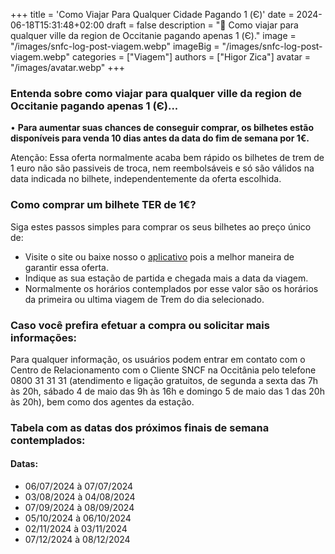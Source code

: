 +++
title = 'Como Viajar Para Qualquer Cidade Pagando 1 (Є)'
date = 2024-06-18T15:31:48+02:00
draft = false
description = "🚃 Como viajar para qualquer ville da region de Occitanie pagando apenas 1 (Є)."
image = "/images/snfc-log-post-viagem.webp"
imageBig = "/images/snfc-log-post-viagem.webp"
categories = ["Viagem"]
authors = ["Higor Zica"]
avatar = "/images/avatar.webp"
+++


### Entenda sobre como viajar para qualquer ville da region de Occitanie pagando apenas 1 (Є)...

• **Para aumentar suas chances de conseguir comprar, os bilhetes estão disponíveis para venda 10 dias antes da data do fim de semana por 1€.**

Atenção: Essa oferta normalmente acaba bem rápido os bilhetes de trem de 1 euro não são passiveis de troca, nem reembolsáveis e só são válidos na data indicada no bilhete, independentemente da oferta escolhida.

### **Como comprar um bilhete TER de 1€?**

Siga estes passos simples para comprar os seus bilhetes ao preço único de:

- Visite o site ou baixe nosso o [aplicativo](https://www.ter.sncf.com/occitanie/tarifs-cartes/bons-plans/premier-week-end-un-euro) pois a melhor maneira de garantir essa oferta.
- Indique as sua estação de partida e chegada mais a data da viagem.
- Normalmente os horários contemplados por esse valor são os horários da primeira ou ultima viagem de Trem do dia selecionado.

### **Caso você prefira efetuar a compra ou solicitar mais informações:**

Para qualquer informação, os usuários podem entrar em contato com o Centro de Relacionamento com o Cliente SNCF na Occitânia pelo telefone 0800 31 31 31 (atendimento e ligação gratuitos, de segunda a sexta das 7h às 20h, sábado 4 de maio das 9h às 16h e domingo 5 de maio das 1 das 20h às 20h), bem como dos agentes da estação.

### Tabela com as datas dos próximos finais de semana contemplados:

#### Datas:
- 06/07/2024 à 07/07/2024
- 03/08/2024 à 04/08/2024
- 07/09/2024 à 08/09/2024
- 05/10/2024 à 06/10/2024
- 02/11/2024 à 03/11/2024
- 07/12/2024 à 08/12/2024